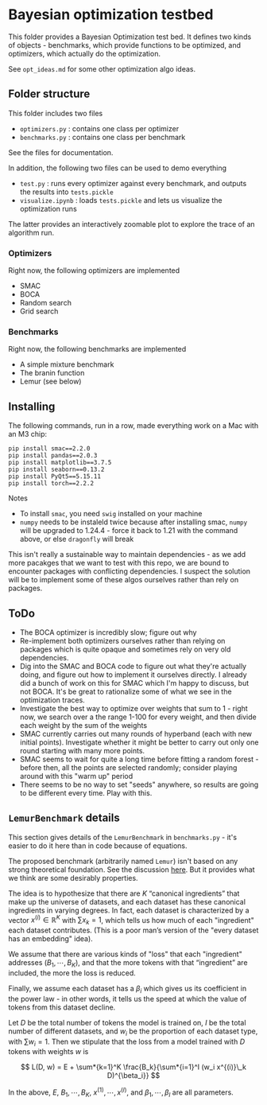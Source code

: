 # Bayesian optimization testbed

This folder provides a Bayesian Optimization test bed. It defines two kinds of objects - benchmarks, which provide functions to be optimized, and optimizers, which actually do the optimization.

See `opt_ideas.md` for some other optimization algo ideas.

## Folder structure

This folder includes two files

- `optimizers.py` : contains one class per optimizer
- `benchmarks.py` : contains one class per benchmark

See the files for documentation.

In addition, the following two files can be used to demo everything

- `test.py` : runs every optimizer against every benchmark, and outputs the results into `tests.pickle`
- `visualize.ipynb` : loads `tests.pickle` and lets us visualize the optimization runs

The latter provides an interactively zoomable plot to explore the trace of an algorithm run.

### Optimizers

Right now, the following optimizers are implemented

- SMAC
- BOCA
- Random search
- Grid search

### Benchmarks

Right now, the following benchmarks are implemented

- A simple mixture benchmark
- The branin function
- Lemur (see below)

## Installing

The following commands, run in a row, made everything work on a Mac with an M3 chip:

```
pip install smac==2.2.0
pip install pandas==2.0.3
pip install matplotlib==3.7.5
pip install seaborn==0.13.2
pip install PyQt5==5.15.11
pip install torch==2.2.2
```

Notes

- To install `smac`, you need `swig` installed on your machine
- `numpy` needs to be instaleld twice because after installing smac, `numpy` will be upgraded to 1.24.4 - force it back to 1.21 with the command above, or else `dragonfly` will break

This isn't really a sustainable way to maintain dependencies - as we add more pacakges that we want to test with this repo, we are bound to encounter packages with conflicting dependencies. I suspect the solution will be to implement some of these algos ourselves rather than rely on packages.

## ToDo

- The BOCA optimizer is incredibly slow; figure out why
- Re-implement both optimizers ourselves rather than relying on packages which is quite opaque and sometimes rely on very old dependencies.
- Dig into the SMAC and BOCA code to figure out what they're actually doing, and figure out how to implement it ourselves directly. I already did a bunch of work on this for SMAC which I'm happy to discuss, but not BOCA. It's be great to rationalize some of what we see in the optimization traces.
- Investigate the best way to optimize over weights that sum to 1 - right now, we search over a the range 1-100 for every weight, and then divide each weight by the sum of the weights
- SMAC currently carries out many rounds of hyperband (each with new initial points). Investigate whether it might be better to carry out only one round starting with many more points.
- SMAC seems to wait for quite a long time before fitting a random forest - before then, all the points are selected randomly; consider playing around with this "warm up" period
- There seems to be no way to set "seeds" anywhere, so results are going to be different every time. Play with this.

## `LemurBenchmark` details

This section gives details of the `LemurBenchmark` in `benchmarks.py` - it's easier to do it here than in code because of equations.

The proposed benchmark (arbitrarily named `Lemur`) isn't based on any strong theoretical foundation. See the discussion [here](https://docs.google.com/document/d/1oWs8NmZvv4ONsZK42HyqG4vexymurk4BhpEB8kYxrso/edit). But it provides what we think are some desirably properties.

The idea is to hypothesize that there are $K$ “canonical ingredients” that make up the universe of datasets, and each dataset has these canonical ingredients in varying degrees. In fact, each dataset is characterized by a vector $x^{(i)} \in \mathbb{R}^K$ with $\sum x_k = 1$, which tells us how much of each "ingredient" each dataset contributes. (This is a poor man’s version of the "every dataset has an embedding" idea).

We assume that there are various kinds of "loss" that each "ingredient" addresses ($B_1, \cdots, B_K$), and that the more tokens with that “ingredient” are included, the more the loss is reduced.

Finally, we assume each dataset has a $\beta_i$ which gives us its coefficient in the power law - in other words, it tells us the speed at which the value of tokens from this dataset decline.

Let $D$ be the total number of tokens the model is trained on, $I$ be the total number of different datasets, and $w_i$ be the proportion of each dataset type, with $\sum w_i = 1$. Then we stipulate that the loss from a model trained with $D$ tokens with weights $w$ is

$$ L(D, w) = E + \sum*{k=1}^K \frac{B_k}{\sum*{i=1}^I (w_i x^{(i)}\_k D)^{\beta_i}} $$

In the above, $E$, $B_1, \cdots, B_K$, $x^{(1)}, \cdots, x^{(I)}$, and $\beta_1, \cdots, \beta_I$ are all parameters.
